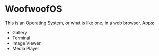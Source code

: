 # WoofwoofOS
This is an Operating System, or what is like one, in a web browser.
Apps:
* Gallery
* Terminal
* Image Viewer
* Media Player



